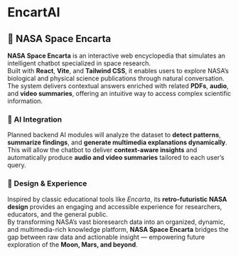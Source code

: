 # EncartAI
## 🚀 NASA Space Encarta

**NASA Space Encarta** is an interactive web encyclopedia that simulates an intelligent chatbot specialized in space research.  
Built with **React**, **Vite**, and **Tailwind CSS**, it enables users to explore NASA’s biological and physical science publications through natural conversation.  
The system delivers contextual answers enriched with related **PDFs**, **audio**, and **video summaries**, offering an intuitive way to access complex scientific information.

### 🧠 AI Integration
Planned backend AI modules will analyze the dataset to **detect patterns**, **summarize findings**, and **generate multimedia explanations dynamically**.  
This will allow the chatbot to deliver **context-aware insights** and automatically produce **audio and video summaries** tailored to each user’s query.

### 🎨 Design & Experience
Inspired by classic educational tools like *Encarta*, its **retro-futuristic NASA design** provides an engaging and accessible experience for researchers, educators, and the general public.  
By transforming NASA’s vast bioresearch data into an organized, dynamic, and multimedia-rich knowledge platform, **NASA Space Encarta** bridges the gap between raw data and actionable insight — empowering future exploration of the **Moon, Mars, and beyond**.
